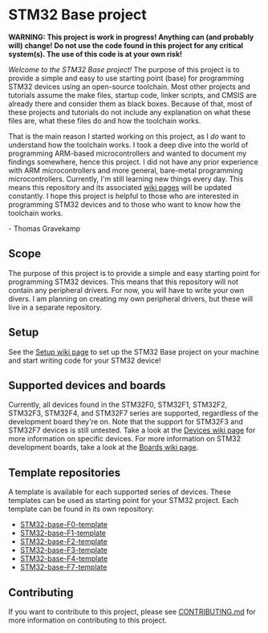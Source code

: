 # STM32 Base project

**WARNING: This project is work in progress! Anything can (and probably will) change! Do not use the code found in this project for any critical system(s). The use of this code is at your own risk!**

_Welcome to the STM32 Base project!_ The purpose of this project is to provide a simple and easy to use starting point (base) for programming STM32 devices using an open-source toolchain. Most other projects and tutorials assume the make files, startup code, linker scripts, and CMSIS are already there and consider them as black boxes. Because of that, most of these projects and tutorials do not include any explanation on what these files are, what these files do and how the toolchain works.

That is the main reason I started working on this project, as I _do_ want to understand how the toolchain works. I took a deep dive into the world of programming ARM-based microcontrollers and wanted to document my findings somewhere, hence this project. I did not have any prior experience with ARM microcontrollers and more general, bare-metal programming microcontrollers. Currently, I'm still learning new things every day. This means this repository and its associated [wiki pages](https://github.com/ThomasGravekamp/STM32-base/wiki) will be updated constantly. I hope this project is helpful to those who are interested in programming STM32 devices and to those who want to know how the toolchain works.

 \- Thomas Gravekamp

## Scope

The purpose of this project is to provide a simple and easy starting point for programming STM32 devices. This means that this repository will not contain any peripheral drivers. For now, you will have to write your own divers. I am planning on creating my own peripheral drivers, but these will live in a separate repository.

## Setup

See the [Setup wiki page](https://github.com/ThomasGravekamp/STM32-base/wiki/Setup) to set up the STM32 Base project on your machine and start writing code for your STM32 device!

## Supported devices and boards

Currently, all devices found in the STM32F0, STM32F1, STM32F2, STM32F3, STM32F4, and STM32F7 series are supported, regardless of the development board they're on. Note that the support for STM32F3 and STM32F7 devices is still untested. Take a look at the [Devices wiki page](https://github.com/ThomasGravekamp/STM32-base/wiki/Devices) for more information on specific devices. For more information on STM32 development boards, take a look at the [Boards wiki page](https://github.com/ThomasGravekamp/STM32-base/wiki/Boards).

## Template repositories

A template is available for each supported series of devices. These templates can be used as starting point for your STM32 project. Each template can be found in its own repository:

* [STM32-base-F0-template](https://github.com/ThomasGravekamp/STM32-base-F0-template)
* [STM32-base-F1-template](https://github.com/ThomasGravekamp/STM32-base-F1-template)
* [STM32-base-F2-template](https://github.com/ThomasGravekamp/STM32-base-F2-template)
* [STM32-base-F3-template](https://github.com/ThomasGravekamp/STM32-base-F3-template)
* [STM32-base-F4-template](https://github.com/ThomasGravekamp/STM32-base-F4-template)
* [STM32-base-F7-template](https://github.com/ThomasGravekamp/STM32-base-F7-template)

## Contributing

If you want to contribute to this project, please see [CONTRIBUTING.md](https://github.com/ThomasGravekamp/STM32-base/blob/master/CONTRIBUTING.md) for more information on contributing to this project.
